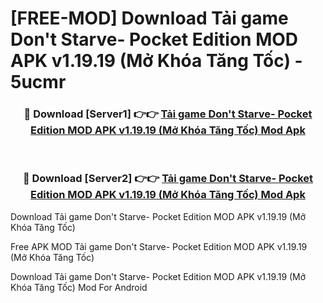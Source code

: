 # [FREE-MOD] Download Tải game Don't Starve- Pocket Edition MOD APK v1.19.19 (Mở Khóa Tăng Tốc) - 5ucmr


<div align="center">
<h3>🔴 Download [Server1] 👉👉 <a href="https://apk-comot.site?title=Tải_game_Don't_Starve-_Pocket_Edition_MOD_APK_v1.19.19_(Mở_Khóa_Tăng_Tốc)">Tải game Don't Starve- Pocket Edition MOD APK v1.19.19 (Mở Khóa Tăng Tốc) Mod Apk</a></h3><br>

<h3>🔴 Download [Server2] 👉👉 <a href="https://apk-comot.site?title=Tải_game_Don't_Starve-_Pocket_Edition_MOD_APK_v1.19.19_(Mở_Khóa_Tăng_Tốc)">Tải game Don't Starve- Pocket Edition MOD APK v1.19.19 (Mở Khóa Tăng Tốc) Mod Apk</a></h3>
</div>



Download Tải game Don't Starve- Pocket Edition MOD APK v1.19.19 (Mở Khóa Tăng Tốc) 

Free APK MOD Tải game Don't Starve- Pocket Edition MOD APK v1.19.19 (Mở Khóa Tăng Tốc) 

Download Tải game Don't Starve- Pocket Edition MOD APK v1.19.19 (Mở Khóa Tăng Tốc) Mod For Android
